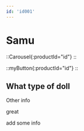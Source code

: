 ```yaml
---
id: 'id001'
---
```


# Samu

::Carousel{:productId="id"}
::

::myButton{:productId="id"}
::


## What type of doll

Other info

great

add some info